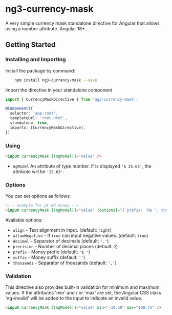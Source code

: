 # ng3-currency-mask

A very simple currency mask standalone directive for Angular that allows using a number attribute. Angular 18+.

## Getting Started

### Installing and Importing

Install the package by command:

```sh
    npm install ng3-currency-mask --save
```

Import the directive in your standalone component

```ts
import { CurrencyMaskDirective } from 'ng3-currency-mask';

@Component({
  selector: 'app-root',
  templateUrl: 'root.html',
  standalone: true,
  imports: [CurrencyMaskDirective],
})
```

### Using

```html
<input currencyMask [(ngModel)]="value" />
```

- `ngModel` An attribute of type number. If is displayed `'$ 25.63'`, the attribute will be `'25.63'`.

### Options

You can set options as follows:

```html
<!-- example for pt-BR money -->
<input currencyMask [(ngModel)]="value" [options]="{ prefix: 'R$ ', thousands: '.', decimal: ',' }" />
```

Available options:

- `align` - Text alignment in input. (default: `right`)
- `allowNegative` - If `true` can input negative values. (default: `true`)
- `decimal` - Separator of decimals (default: `'.'`)
- `precision` - Number of decimal places (default: `2`)
- `prefix` - Money prefix (default: `'$ '`)
- `suffix` - Money suffix (default: `''`)
- `thousands` - Separator of thousands (default: `','`)

### Validation

This directive also provides built-in validation for minimum and maximum values. If the attributes 'min' and / or 'max'
are set, the Angular CSS class 'ng-invalid' will be added to the input to indicate an invalid value.

```html
<input currencyMask [(ngModel)]="value" min="-10.50" max="100.75" />
```
